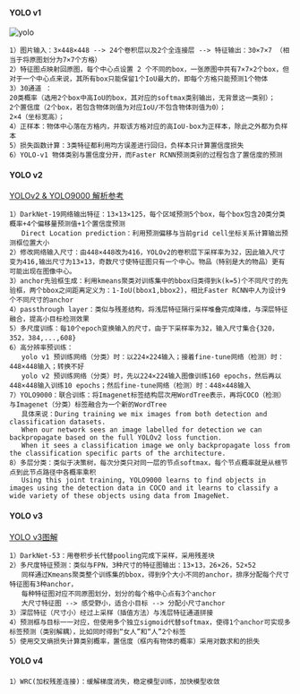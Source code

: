 #### **YOLO v1**

![yolo](https://pic4.zhimg.com/v2-aad10d0978fe7bc62704a767eabd0b54_b.jpg)

    1）图片输入：3×448×448 --> 24个卷积层以及2个全连接层 --> 特征输出：30×7×7 （相当于将原图划分为7×7个方格）
    2）特征图点映射回原图，每个中心点设置 2 个不同的box，一张原图中共有7×7×2个box，但对于一个中心点来说，其所有box只能保留1个IoU最大的，即每个方格只能预测1个物体
    3）30通道 ：
    20类概率（选用2个box中高IoU的box，其对应的softmax类别输出，无背景这一类别）；
    2个置信度（2个box，若包含物体则值为对应IoU/不包含物体则值为0）；
    2×4（坐标宽高）；
    4）正样本：物体中心落在方格内，并取该方格对应的高IoU-box为正样本，除此之外都为负样本
    5）损失函数计算：3类特征都利用均方误差进行回归，负样本只计算置信度损失
    6）YOLO-v1 物体类别与置信度分开，而Faster RCNN预测类别的过程包含了置信度的预测 
    
    
    
#### **YOLO v2**

[YOLOv2 & YOLO9000 解析参考](https://zhuanlan.zhihu.com/p/25052190)

    1）DarkNet-19网络输出特征：13×13×125，每个区域预测5个box，每个box包含20类分类概率+4个偏移量预测值+1个置信度预测
       Direct Location prediction：利用预测偏移与当前grid cell坐标关系计算输出预测框位置大小
    2）修改网络输入尺寸：由448×448改为416，YOLOv2的卷积层下采样率为32，因此输入尺寸变为416,输出尺寸为13×13，奇数尺寸使特征图只有一个中心。物品（特别是大的物品）更有可能出现在图像中心。
    3）anchor先验框生成：利用kmeans聚类对训练集中的bbox归类得到k(k=5)个不同尺寸的先验框，两个bbox之间距离定义为：1-IoU(bbox1,bbox2)，相比Faster RCNN中人为设计9个不同尺寸的anchor
    4）passthrough layer：类似与残差结构，将浅层特征隔行采样堆叠完成降维，与深层特征融合，提高小目标检测效果
    5）多尺度训练：每10个epoch变换输入的尺寸，由于下采样率为32，输入尺寸集合{320，352，384,...,608}
    6）高分辨率预训练：
       yolo v1 预训练网络（分类）时：以224×224输入；接着fine-tune网络（检测）时：448×448输入；转换不好
       yolo v2 预训练网络（分类）时，先以224×224输入图像训练160 epochs，然后再以448×448输入训练10 epochs；然后fine-tune网络（检测）时：448×448输入
    7）YOLO9000：联合训练：将Imagenet标签结构层次用WordTree表示，再将COCO（检测）与Imagenet（分类）标签融合为一个新的WordTree
       具体来说：During training we mix images from both detection and classification datasets. 
       When our network sees an image labelled for detection we can backpropagate based on the full YOLOv2 loss function. 
       When it sees a classification image we only backpropagate loss from the classification specific parts of the architecture.
    8）多层分类：类似于决策树，每次分类只对同一层的节点softmax，每个节点概率就是从根节点到此节点路径中各概率乘积
       Using this joint training, YOLO9000 learns to find objects in images using the detection data in COCO and it learns to classify a wide variety of these objects using data from ImageNet.


#### **YOLO v3**

[YOLO v3图解](https://zhuanlan.zhihu.com/p/345073218)

    1）DarkNet-53：用卷积步长代替pooling完成下采样，采用残差块
    2）多尺度特征预测：类似与FPN，3种尺寸的特征图输出：13×13，26×26，52×52
       同样通过Kmeans聚类整个训练集的bbox，得到9个大小不同的anchor，排序分配每个尺寸特征图有3种anchor，
       每种特征图对应不同原图划分，划分的每个格中心点有3个anchor
       大尺寸特征图 --> 感受野小，适合小目标 --> 分配小尺寸anchor
    3）深层特征（尺寸小）经过上采样（插值方法）与浅层特征通道拼接
    4）预测框与目标一一对应，但使用多个独立sigmoid代替softmax，使得1个anchor可实现多标签预测（类别解耦），比如同时得到“女人”和“人”2个标签
    5）使用交叉熵损失计算类别概率，置信度（框内有物体的概率）采用对数求和的损失
    
    
#### **YOLO v4**


    1）WRC(加权残差连接)：缓解梯度消失，稳定模型训练，加快模型收敛
       
